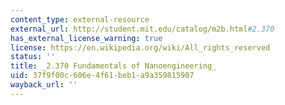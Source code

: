 ```yaml
---
content_type: external-resource
external_url: http://student.mit.edu/catalog/m2b.html#2.370
has_external_license_warning: true
license: https://en.wikipedia.org/wiki/All_rights_reserved
status: ''
title: _2.370 Fundamentals of Nanoengineering_
uid: 37f9f00c-606e-4f61-beb1-a9a359815907
wayback_url: ''
---
```

